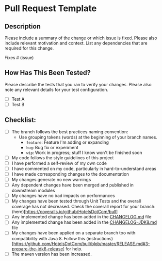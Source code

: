 # Pull Request Template

## Description

Please include a summary of the change or which issue is fixed. Please also include relevant motivation and context. List any dependencies that are required for this change.

Fixes # (issue)

## How Has This Been Tested?

Please describe the tests that you ran to verify your changes. Please also note any relevant details for your test configuration.

- [ ] Test A
- [ ] Test B

## Checklist:

- [ ] The branch follows the best practices naming convention:
     - Use grouping tokens (words) at the beginning of your branch names.
        * `feature`: Feature I'm adding or expanding
        * `bug`: Bug fix or experiment
        * `wip`: Work in progress; stuff I know won't be finished soon
- [ ] My code follows the style guidelines of this project
- [ ] I have performed a self-review of my own code
- [ ] I have commented on my code, particularly in hard-to-understand areas
- [ ] I have made corresponding changes to the documentation
- [ ] My changes generate no new warnings
- [ ] Any dependent changes have been merged and published in downstream modules
- [ ] My changes have no bad impacts on performances
- [ ] My changes have been tested through Unit Tests and the overall coverage has not decreased. Check the coverall report for your branch: (here)[https://coveralls.io/github/HotelsDotCom/bull]
- [ ] Any implemented change has been added in the [CHANGELOG.md](./CHANGELOG.md) file 
- [ ] Any implemented change has been added in the [CHANGELOG-JDK8.md](./CHANGELOG-JDK8.md) file 
- [ ] My changes have been applied on a separate branch too with compatibility with Java 8. Follow this (instructions)[https://github.com/HotelsDotCom/bull/blob/master/RELEASE.md#3-prepare-the-jdk8-release] for help. 
- [ ] The maven version has been increased. 
